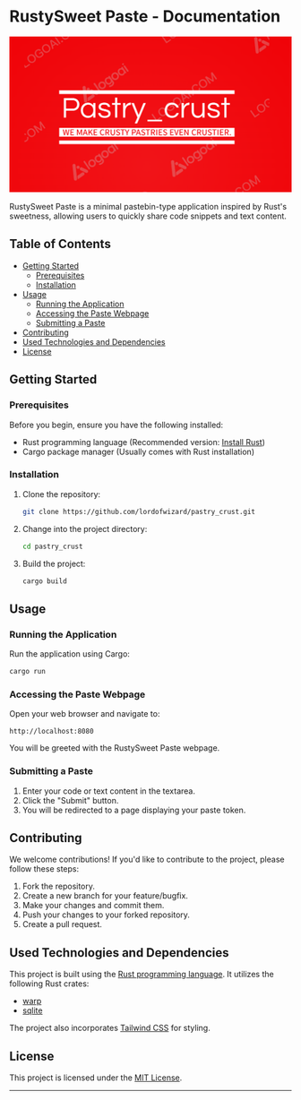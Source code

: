 
# RustySweet Paste - Documentation
![Image](Pastry_crust.png)

RustySweet Paste is a minimal pastebin-type application inspired by Rust's sweetness, allowing users to quickly share code snippets and text content.

## Table of Contents

- [Getting Started](#getting-started)
  - [Prerequisites](#prerequisites)
  - [Installation](#installation)
- [Usage](#usage)
  - [Running the Application](#running-the-application)
  - [Accessing the Paste Webpage](#accessing-the-paste-webpage)
  - [Submitting a Paste](#submitting-a-paste)
- [Contributing](#contributing)
- [Used Technologies and Dependencies](#used-technologies-and-dependencies)
- [License](#license)

## Getting Started

### Prerequisites

Before you begin, ensure you have the following installed:

- Rust programming language (Recommended version: [Install Rust](https://www.rust-lang.org/tools/install))
- Cargo package manager (Usually comes with Rust installation)

### Installation

1. Clone the repository:

   ```bash
   git clone https://github.com/lordofwizard/pastry_crust.git
   ```

2. Change into the project directory:

   ```bash
   cd pastry_crust
   ```

3. Build the project:

   ```bash
   cargo build
   ```

## Usage

### Running the Application

Run the application using Cargo:

```bash
cargo run
```

### Accessing the Paste Webpage

Open your web browser and navigate to:

```
http://localhost:8080
```

You will be greeted with the RustySweet Paste webpage.

### Submitting a Paste

1. Enter your code or text content in the textarea.
2. Click the "Submit" button.
3. You will be redirected to a page displaying your paste token.

## Contributing

We welcome contributions! If you'd like to contribute to the project, please follow these steps:

1. Fork the repository.
2. Create a new branch for your feature/bugfix.
3. Make your changes and commit them.
4. Push your changes to your forked repository.
5. Create a pull request.

## Used Technologies and Dependencies

This project is built using the [Rust programming language](https://www.rust-lang.org/). It utilizes the following Rust crates:
- [warp](https://crates.io/crates/warp)
- [sqlite](https://crates.io/crates/sqlite)

The project also incorporates [Tailwind CSS](https://tailwindcss.com/) for styling.

## License

This project is licensed under the [MIT License](LICENSE).

---
